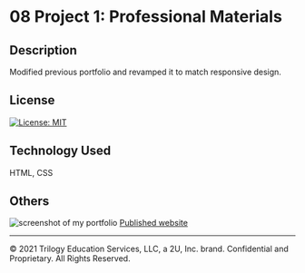 # 08 Project 1: Professional Materials

## Description

Modified previous portfolio and revamped it to match responsive design.


## License

[![License: MIT](https://img.shields.io/badge/License-MIT-yellow.svg)](https://opensource.org/licenses/MIT)


## Technology Used

HTML, CSS

## Others

![screenshot of my portfolio](./screenshot.png)
[Published website](https://mt0814.github.io/Week8-Portfolio/)

---

© 2021 Trilogy Education Services, LLC, a 2U, Inc. brand. Confidential and Proprietary. All Rights Reserved.
